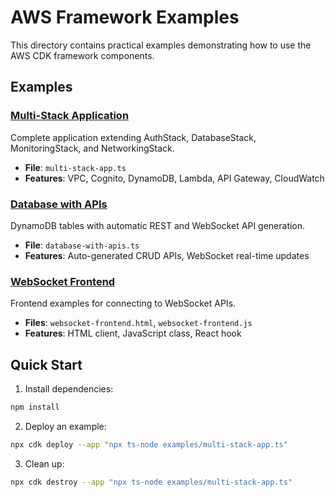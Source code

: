 # AWS Framework Examples

This directory contains practical examples demonstrating how to use the AWS CDK framework components.

## Examples

### [Multi-Stack Application](README-multi-stack-app.md)
Complete application extending AuthStack, DatabaseStack, MonitoringStack, and NetworkingStack.
- **File**: `multi-stack-app.ts`
- **Features**: VPC, Cognito, DynamoDB, Lambda, API Gateway, CloudWatch

### [Database with APIs](README-database-with-apis.md)
DynamoDB tables with automatic REST and WebSocket API generation.
- **File**: `database-with-apis.ts`
- **Features**: Auto-generated CRUD APIs, WebSocket real-time updates

### [WebSocket Frontend](README-websocket-frontend.md)
Frontend examples for connecting to WebSocket APIs.
- **Files**: `websocket-frontend.html`, `websocket-frontend.js`
- **Features**: HTML client, JavaScript class, React hook

## Quick Start

1. Install dependencies:
```bash
npm install
```

2. Deploy an example:
```bash
npx cdk deploy --app "npx ts-node examples/multi-stack-app.ts"
```

3. Clean up:
```bash
npx cdk destroy --app "npx ts-node examples/multi-stack-app.ts"
```